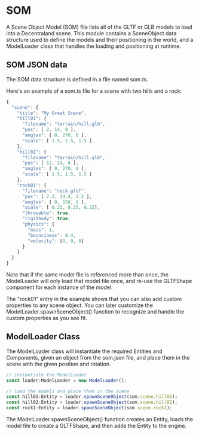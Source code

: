 # SOM
A Scene Object Model (SOM) file lists all of the GLTF or GLB models to load into a Decentraland scene. This module contains a SceneObject data structure used to define the models and their positioning in the world, and a ModelLoader class that handles the loading and positioning at runtime.

## SOM JSON data
The SOM data structure is defined in a file named som.ts.

Here's an example of a som.ts file for a scene with two hills and a rock: 
```javascript
{
  "scene": {
    "title": "My Great Scene",
    "hill01": {
      "filename": "terrain/hill.glb",
      "pos": [ 2, 14, 8 ],
      "angles": [ 0, 270, 0 ],
      "scale": [ 1.5, 1.5, 1.5 ]
    },
    "hill02": {
      "filename": "terrain/hill.glb",
      "pos": [ 12, 14, 8 ],
      "angles": [ 0, 270, 0 ],
      "scale": [ 1.5, 1.5, 1.5 ]
    },
    "rock01": {
      "filename": "rock.gltf",
      "pos": [ 7.3, 14.4, 2.2 ],
      "angles": [ 0, 150, 0 ],
      "scale": [ 0.25, 0.25, 0.25],
      "throwable": true,
      "rigidbody": true,
      "physics": {
        "mass": 1,
        "bounciness": 0.4,
        "velocity": [0, 0, 0]
      }
    }
  }
}
```
Note that if the same model file is referenced more than once, the ModelLoader will only load that model file once, and re-use the GLTFShape component for each instance of the model.

The "rock01" entry in the example shows that you can also add custom properties to any scene object. You can later customize the ModelLoader.spawnSceneObject() function to recognize and handle the custom properties as you see fit.

## ModelLoader Class

The ModelLoader class will instantiate the required Entities and Components, given an object from the som.json file, and place them in the scene with the given position and rotation.
```javascript
// instantiate the ModelLoader
const loader:ModelLoader = new ModelLoader();

// load the models and place them in the scene
const hill01:Entity = loader.spawnSceneObject(som.scene.hill01);
const hill02:Entity = loader.spawnSceneObject(som.scene.hill02);
const rock1:Entity = loader.spawnSceneObject(som.scene.rock1);
```
The ModelLoader.spawnSceneObject() function creates an Entity, loads the model file to create a GLTFShape, and then adds the Entity to the engine.